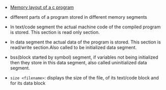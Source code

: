 - [Memory layout of a c program](https://youtu.be/gegaS_gX3TY?si=UQ9oTbnXmCipjqd5&t=167)

- different parts of a program stored in different memory segments
- In text/code segment the actual machine code of the compiled program is stored. This section is read only section.
- In data segment the actual data of the program is stored. This section is read/write section.Also called to be initialized data segment.

- bss(block started by symbol) segment, if variables not being initialized then they store in this data segment, also called uninitialized data segment. 

- `size <filename>`: displays the size of the file, of its text/code block and for its data block
